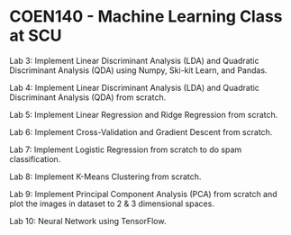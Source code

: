 # COEN140 - Machine Learning Class at SCU

Lab 3: Implement Linear Discriminant Analysis (LDA) and Quadratic Discriminant Analysis (QDA) using Numpy, Ski-kit Learn, and Pandas.

Lab 4: Implement Linear Discriminant Analysis (LDA) and Quadratic Discriminant Analysis (QDA) from scratch.

Lab 5: Implement Linear Regression and Ridge Regression from scratch.

Lab 6: Implement Cross-Validation and Gradient Descent from scratch.

Lab 7: Implement Logistic Regression from scratch to do spam classification.

Lab 8: Implement K-Means Clustering from scratch.

Lab 9: Implement Principal Component Analysis (PCA) from scratch and plot the images in dataset to 2 & 3 dimensional spaces.

Lab 10: Neural Network using TensorFlow.
